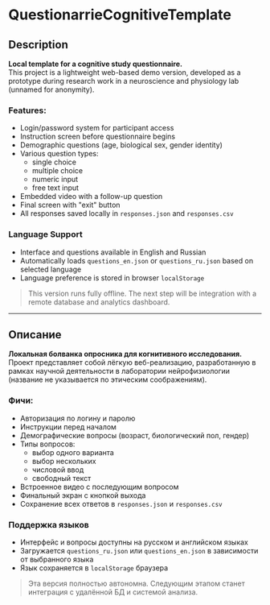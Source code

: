 # QuestionarrieCognitiveTemplate

## Description

**Local template for a cognitive study questionnaire.**  
This project is a lightweight web-based demo version, developed as a prototype during research work in a neuroscience and physiology lab (unnamed for anonymity).

### Features:
- Login/password system for participant access  
- Instruction screen before questionnaire begins  
- Demographic questions (age, biological sex, gender identity)  
- Various question types:  
  - single choice  
  - multiple choice  
  - numeric input  
  - free text input  
- Embedded video with a follow-up question  
- Final screen with "exit" button  
- All responses saved locally in `responses.json` and `responses.csv`

### Language Support
- Interface and questions available in English and Russian
- Automatically loads `questions_en.json` or `questions_ru.json` based on selected language  
- Language preference is stored in browser `localStorage`


> This version runs fully offline. The next step will be integration with a remote database and analytics dashboard.

---

## Описание

**Локальная болванка опросника для когнитивного исследования.**  
Проект представляет собой лёгкую веб-реализацию, разработанную в рамках научной деятельности в лаборатории нейрофизиологии (название не указывается по этическим соображениям).

### Фичи:
- Авторизация по логину и паролю  
- Инструкции перед началом  
- Демографические вопросы (возраст, биологический пол, гендер)  
- Типы вопросов:  
  - выбор одного варианта  
  - выбор нескольких  
  - числовой ввод  
  - свободный текст  
- Встроенное видео с последующим вопросом  
- Финальный экран с кнопкой выхода  
- Сохранение всех ответов в `responses.json` и `responses.csv`

### Поддержка языков
- Интерфейс и вопросы доступны на русском и английском языках  
- Загружается `questions_ru.json` или `questions_en.json` в зависимости от выбранного языка  
- Язык сохраняется в `localStorage` браузера


> Эта версия полностью автономна. Следующим этапом станет интеграция с удалённой БД и системой анализа.
